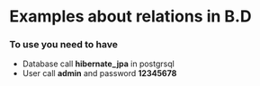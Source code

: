 # Examples about relations in B.D

### To use you need to have
* Database call **hibernate_jpa** in postgrsql
* User call **admin** and password **12345678**
